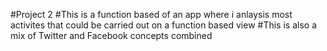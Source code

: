 #Project 2
#This is a function based of an app where i anlaysis most activites that could be carried out on a function based view 
#This is also a mix of Twitter and Facebook concepts combined 
